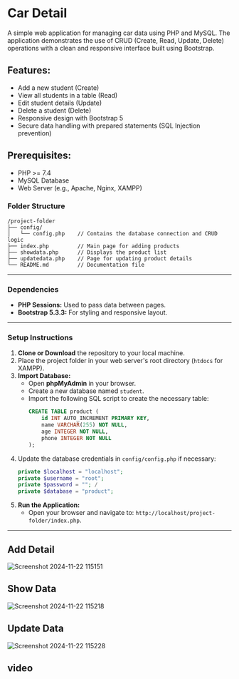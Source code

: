 # Car Detail

A simple web application for managing car data using PHP and MySQL. The application demonstrates the use of CRUD (Create, Read, Update, Delete) operations with a clean and responsive interface built using Bootstrap.

## Features:
- Add a new student (Create)
- View all students in a table (Read)
- Edit student details (Update)
- Delete a student (Delete)
- Responsive design with Bootstrap 5
- Secure data handling with prepared statements (SQL Injection prevention)

## Prerequisites:
- PHP >= 7.4
- MySQL Database
- Web Server (e.g., Apache, Nginx, XAMPP)

### Folder Structure
```
/project-folder
├── config/
│   └── config.php    // Contains the database connection and CRUD logic
├── index.php         // Main page for adding products
├── showdata.php      // Displays the product list
├── updatedata.php    // Page for updating product details
└── README.md         // Documentation file
```

---


### Dependencies
- **PHP Sessions:** Used to pass data between pages.
- **Bootstrap 5.3.3:** For styling and responsive layout.

---
### Setup Instructions
1. **Clone or Download** the repository to your local machine.
2. Place the project folder in your web server's root directory (`htdocs` for XAMPP).
3. **Import Database:**
   - Open **phpMyAdmin** in your browser.
   - Create a new database named `student`.
   - Import the following SQL script to create the necessary table:
     ```sql
     CREATE TABLE product (
         id INT AUTO_INCREMENT PRIMARY KEY,
         name VARCHAR(255) NOT NULL,
         age INTEGER NOT NULL,
         phone INTEGER NOT NULL
     );
     ```
4. Update the database credentials in `config/config.php` if necessary:
   ```php
   private $localhost = "localhost";
   private $username = "root";
   private $password = ""; /
   private $database = "product";
   ```
5. **Run the Application:**
   - Open your browser and navigate to: `http://localhost/project-folder/index.php`.

---

## Add Detail

![Screenshot 2024-11-22 115151]()

## Show Data

![Screenshot 2024-11-22 115218]()

## Update Data

![Screenshot 2024-11-22 115228]()

## video
